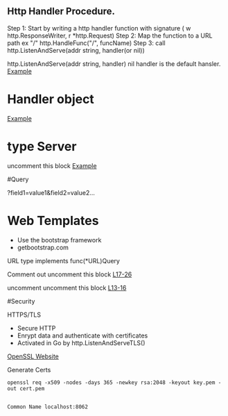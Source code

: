 ## Http Handler Procedure. 

Step 1: Start by writing a http handler function with signature ( w http.ResponseWriter, r *http.Request)
Step 2: Map the function to a URL path ex "/" http.HandleFunc("/", funcName)
Step 3: call http.ListenAndServe(addr string, handler(or nil)) 

http.ListenAndServe(addr string, handler) 
nil handler is the default hansler. 
[Example](webEx.go)

# Handler object

[Example](handlers/handleEx.go)


# type Server

uncomment this block
<a href="./webEx.go#L17"> Example</a>


#Query 

?field1=value1&field2=value2...

# Web Templates

* Use the bootstrap framework
* getbootstrap.com



URL type implements func(*URL)Query

Comment out 
uncomment this block
<a href="./webEx.go#L17"> L17-26</a>


uncomment 
uncomment this block
<a href="./webEx.go#L17"> L13-16</a>

#Security

HTTPS/TLS

* Secure HTTP
* Enrypt data and authenticate with certificates
* Activated in Go by http.ListenAndServeTLS()

[OpenSSL Website](https://openssl.org)


Generate Certs 

```
openssl req -x509 -nodes -days 365 -newkey rsa:2048 -keyout key.pem -out cert.pem


Common Name localhost:8062
```